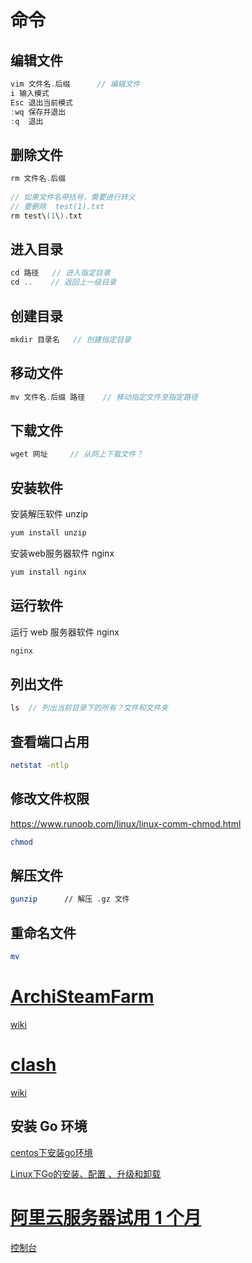 # 命令

## 编辑文件

```c
vim 文件名.后缀		// 编辑文件
i 输入模式
Esc	退出当前模式
:wq	保存并退出
:q	退出
```



## 删除文件

```c
rm 文件名.后缀
    
// 如果文件名带括号，需要进行转义
// 要删除  test(1).txt
rm test\(1\).txt
```



## 进入目录

```c
cd 路径	// 进入指定目录 
cd ..	 // 返回上一级目录
```

## 创建目录

```c
mkdir 目录名	// 创建指定目录
```



## 移动文件

```c
mv 文件名.后缀 路径	// 移动指定文件至指定路径
```



## 下载文件

```c
wget 网址		// 从网上下载文件？
```



## 安装软件

安装解压软件 unzip

```bash
yum install unzip
```

安装web服务器软件 nginx

```bash
yum install nginx
```

## 运行软件

运行 web 服务器软件 nginx

```bash
nginx
```



## 列出文件

```c
ls	// 列出当前目录下的所有？文件和文件夹
```

## 查看端口占用

```bash
netstat -ntlp
```

## 修改文件权限

https://www.runoob.com/linux/linux-comm-chmod.html

```bash
chmod 
```

## 解压文件

```bash
gunzip		// 解压 .gz 文件
```

## 重命名文件

```bash
mv 
```



# **[ArchiSteamFarm](https://github.com/JustArchiNET/ArchiSteamFarm)**

[wiki](https://github.com/JustArchiNET/ArchiSteamFarm/wiki/Setting-up-zh-CN)

# [clash](https://github.com/Dreamacro/clash)

[wiki](https://github.com/Dreamacro/clash/wiki)

## 安装 Go 环境 

[centos下安装go环境](https://www.jianshu.com/p/50c14f4d151f)

[Linux下Go的安装、配置 、升级和卸载](https://studygolang.com/articles/14812)



# [阿里云服务器试用 1 个月](https://ecs-buy.aliyun.com/ecs/?spm=5176.17631289.J_3389564440.2.e7866f4dddienG#/trial)

[控制台](https://ecs.console.aliyun.com/server/region/cn-hangzhou)
